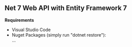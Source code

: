 ## Net 7 Web API with Entity Framework 7
**Requirements** 
- Visual Studio Code
- Nuget Packages (simply run "dotnet restore"):  
...